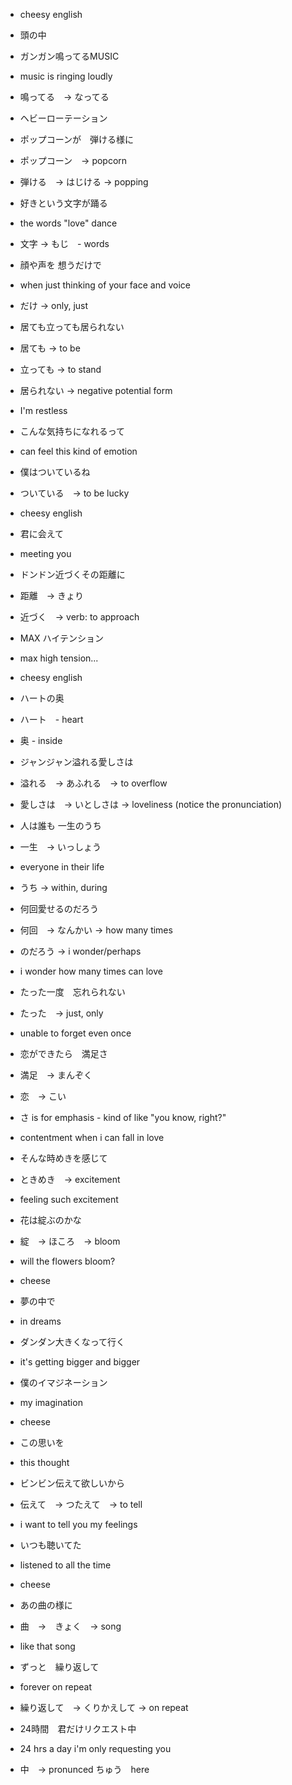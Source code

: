 - cheesy english
- 頭の中

- ガンガン鳴ってるMUSIC
- music is ringing loudly
- 鳴ってる　→ なってる

- ヘビーローテーション

- ポップコーンが　弾ける様に
- ポップコーン　-> popcorn
- 弾ける　→ はじける -> popping

- 好きという文字が踊る
- the words "love" dance
- 文字 → もじ　- words

- 顔や声を 想うだけで
- when just thinking of your face and voice
- だけ → only, just

- 居ても立っても居られない
- 居ても -> to be
- 立っても -> to stand
- 居られない -> negative potential form
- I'm restless

- こんな気持ちになれるって
- can feel this kind of emotion

- 僕はついているね
- ついている　→ to be lucky

- cheesy english

- 君に会えて
- meeting you

- ドンドン近づくその距離に
- 距離　→ きょり
- 近づく　→ verb: to approach

- MAX ハイテンション
- max high tension...

- cheesy english

- ハートの奥
- ハート　- heart
- 奥 - inside

- ジャンジャン溢れる愛しさは
- 溢れる　→ あふれる　→  to overflow
- 愛しさは　→ いとしさは -> loveliness (notice the pronunciation)

- 人は誰も 一生のうち
- 一生　→ いっしょう
- everyone in their life
- うち -> within, during

- 何回愛せるのだろう
- 何回　→ なんかい -> how many times
- のだろう → i wonder/perhaps
- i wonder how many times can love

- たった一度　忘れられない
- たった　→ just, only
- unable to forget even once

- 恋ができたら　満足さ
- 満足　→ まんぞく
- 恋　→ こい
- さ is for emphasis - kind of like "you know, right?"
- contentment when i can fall in love

- そんな時めきを感じて
- ときめき　→ excitement
- feeling such excitement

- 花は綻ぶのかな
- 綻　→ ほころ　→ bloom
- will the flowers bloom?

- cheese
- 夢の中で
- in dreams

- ダンダン大きくなって行く
- it's getting bigger and bigger

- 僕のイマジネーション
- my imagination

- cheese
- この思いを
- this thought

- ビンビン伝えて欲しいから
- 伝えて　→ つたえて　→ to tell
- i want to tell you my feelings

- いつも聴いてた
- listened to all the time

- cheese

- あの曲の様に
- 曲　→　きょく　→ song
- like that song

- ずっと　繰り返して
- forever on repeat
- 繰り返して　→ くりかえして -> on repeat

- 24時間　君だけリクエスト中
- 24 hrs a day i'm only requesting you
- 中　→ pronunced ちゅう　here
